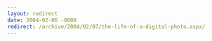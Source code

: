 ```yaml
---
layout: redirect
date: 2004-02-06 -0800
redirect: /archive/2004/02/07/the-life-of-a-digital-photo.aspx/
---
```

